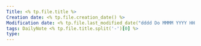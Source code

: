 ```yaml
---
Title: <% tp.file.title %>
Creation date: <% tp.file.creation_date() %>
Modification date: <% tp.file.last_modified_date("dddd Do MMMM YYYY HH:mm:ss") %>
tags: DailyNote <% tp.file.title.split('-')[0] %>
type:
---
```


